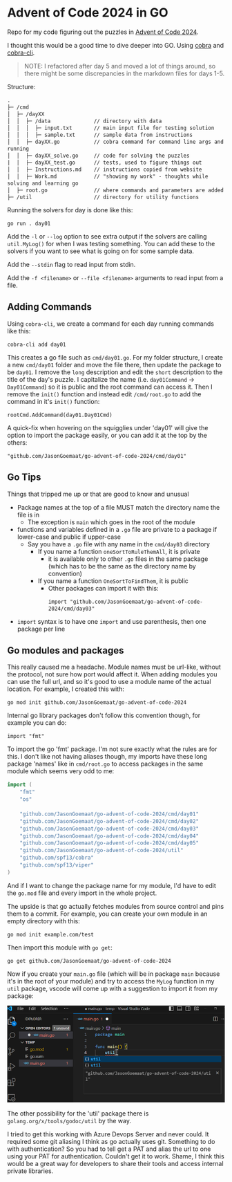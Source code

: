 # Advent of Code 2024 in GO

Repo for my code figuring out the puzzles in [Advent of Code 2024](https://adventofcode.com/2024).

I thought this would be a good time to dive deeper into GO.
Using [cobra](https://github.com/spf13/cobra) and 
[cobra-cli](https://github.com/spf13/cobra-cli).

> NOTE: I refactored after day 5 and moved a lot of things around,
so there might be some discrepancies in the markdown files
for days 1-5.

Structure:

```
.
├─ /cmd
│  ├─ /dayXX
│  │  ├─ /data              // directory with data
│  │  │  ├─ input.txt       // main input file for testing solution
│  │  │  ├─ sample.txt      // sample data from instructions
│  │  ├─ dayXX.go           // cobra command for command line args and running
│  │  ├─ dayXX_solve.go     // code for solving the puzzles
|  │  ├─ dayXX_test.go      // tests, used to figure things out      
│  │  ├─ Instructions.md    // instructions copied from website
│  │  ├─ Work.md            // "showing my work" - thoughts while solving and learning go
│  ├─ root.go               // where commands and parameters are added
├─ /util                    // directory for utility functions
```

Running the solvers for day is done like this:

    go run . day01

Add the `-l` or `--log` option to see extra output if the solvers
are calling `util.MyLog()` for when I was testing something.   You
can add these to the solvers if you want to see what is going on
for some sample data.

Add the `--stdin` flag to read input from stdin.

Add the `-f <filename>` or `--file <filename>` arguments to read input from a file.

## Adding Commands

Using `cobra-cli`, we create a command for each day running commands like this:

    cobra-cli add day01

This creates a go file such as `cmd/day01.go`.  For my folder structure,
I create a new `cmd/day01` folder and move the file there, then update
the package to be `day01`.   I remove the `long` description and edit
the `short` description to the title of the day's puzzle.   I capitalize
the name (i.e. `day01Command` -> `Day01Command`) so it is public and
the root command can access it.   Then I remove the `init()` function
and instead edit `/cmd/root.go` to add the command in it's `init()`
function:

	rootCmd.AddCommand(day01.Day01Cmd)

A quick-fix when hovering on the squigglies under 'day01' will give the
option to import the package easily, or you can add it at the top by
the others:

	"github.com/JasonGoemaat/go-advent-of-code-2024/cmd/day01"

## Go Tips

Things that tripped me up or that are good to know and unusual

* Package names at the top of a file MUST match the directory name the file is in
    * The exception is `main` which goes in the root of the module
* functions and variables defined in a `.go` file are private to a package if lower-case and public if upper-case
    * Say you have a `.go` file with any name in the `cmd/day03` directory
        * If you name a function `oneSortToRuleThemAll`, it is private
            * it is available only to other `.go` files in the same package (which has to be the same as the directory name by convention)
        * If you name a function `OneSortToFindThem`, it is public
            * Other packages can import it with this:
                ```
                import "github.com/JasonGoemaat/go-advent-of-code-2024/cmd/day03"
                ```
* `import` syntax is to have one `import` and use parenthesis, then one package per line


## Go modules and packages

This really caused me a headache.  Module names must be url-like, without
the protocol, not sure how port would affect it.  When adding modules you
can use the full url, and so it's good to use a module name of the
actual location.   For example, I created this with:

    go mod init github.com/JasonGoemaat/go-advent-of-code-2024

Internal go library packages don't follow this convention though, for
example you can do:

    import "fmt"

To import the go 'fmt' package.  I'm not sure exactly what the rules are
for this.  I don't like not having aliases though, my imports have these
long package 'names' like in `cmd/root.go` to access packages in the same
module which seems very odd to me:

```go
import (
	"fmt"
	"os"

	"github.com/JasonGoemaat/go-advent-of-code-2024/cmd/day01"
	"github.com/JasonGoemaat/go-advent-of-code-2024/cmd/day02"
	"github.com/JasonGoemaat/go-advent-of-code-2024/cmd/day03"
	"github.com/JasonGoemaat/go-advent-of-code-2024/cmd/day04"
	"github.com/JasonGoemaat/go-advent-of-code-2024/cmd/day05"
	"github.com/JasonGoemaat/go-advent-of-code-2024/util"
	"github.com/spf13/cobra"
	"github.com/spf13/viper"
)
```

And if I want to change the package name for my module, I'd have to edit the
`go.mod` file and every import in the whole project.

The upside is that go actually fetches modules from source control and pins
them to a commit.  For example, you can create your own module in an empty
directory with this:

    go mod init example.com/test

Then import this module with `go get`:

    go get github.com/JasonGoemaat/go-advent-of-code-2024

Now if you create your `main.go` file (which will be in package `main`
because it's in the root of your module) and try to access the
`MyLog` function in my `util` package, vscode will come up with a suggestion
to import it from my package:

![Example](Example.png)

The other possibility for the 'util' package there is
`golang.org/x/tools/godoc/util` by the way.  

I tried to get this working with Azure Devops Server and never could.   It
required some git aliasing I think as go actually uses git.  Something to
do with authentication?  So you had to tell get a PAT and alias the url to
one using your PAT for authentication.  Couldn't get it to work.  Shame,
I think this would be a great way for developers to share their tools
and access internal private libraries.



